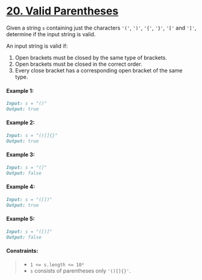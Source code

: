 # [**20. Valid Parentheses**](https://leetcode.com/problems/valid-parentheses/description/)

Given a string `s` containing just the characters `'('`, `')'`, `'{'`, `'}'`, `'['` and `']'`, determine if the input string is valid.

An input string is valid if:
1. Open brackets must be closed by the same type of brackets.
2. Open brackets must be closed in the correct order.
3. Every close bracket has a corresponding open bracket of the same type.

#### **Example 1:**
```md
Input: s = "()"
Output: true
```

#### **Example 2:**
```md
Input: s = "()[]{}"
Output: true
```

#### **Example 3:**
```md
Input: s = "(]"
Output: false
```

#### **Example 4:**
```md
Input: s = "([])"
Output: true
```

#### **Example 5:**
```md
Input: s = "([)]"
Output: false
```

#### **Constraints:**
> - `1 <= s.length <= 10⁴`
> - `s` consists of parentheses only `'()[]{}'`.